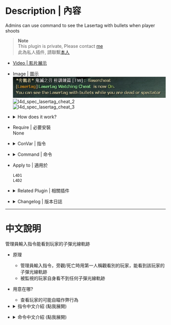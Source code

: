 # Description | 內容
Admins can use command to see the Lasertag with bullets when player shoots

> __Note__ <br/>
This plugin is private, Please contact [me](https://github.com/fbef0102/Game-Private_Plugin#私人插件列表-private-plugins-list)<br/>
此為私人插件, 請聯繫[本人](https://github.com/fbef0102/Game-Private_Plugin#私人插件列表-private-plugins-list)

* [Video | 影片展示](https://youtu.be/lnb4diFSBj0)

* Image | 圖示
    <br/>![l4d_spec_lasertag_cheat_1](image/l4d_spec_lasertag_cheat_1.jpg)
    <br/>![l4d_spec_lasertag_cheat_2](image/l4d_spec_lasertag_cheat_2.gif)
    <br/>![l4d_spec_lasertag_cheat_3](image/l4d_spec_lasertag_cheat_3.gif)

* <details><summary>How does it work?</summary>

    * Admins type ```!lasercheat``` command -> watch a player in first person view -> You can see the Lasertag with bullets when player shoots
    * The player can not see any bullet lasertag himself, only spectators/observers can see
    * For people who want to watch if player using aimbot
</details>

* Require | 必要安裝
    <br>None

* <details><summary>ConVar | 指令</summary>

    * cfg/sourcemod/l4d_spec_lasertag_cheat.cfg
        ```php
        // 0=Plugin off, 1=Plugin on.
        l4d_spec_lasertag_cheat_enable "1"

        // Players with these flags have access to use command to toggle Lasertag watching cheat. (Empty = Everyone, -1: Nobody)
        l4d_spec_lasertag_cheat_command_flag "z"

        // Enable Lasertag watching cheat for spectators/observers by default? [1-Enable/0-Disable]
        l4d_spec_lasertag_cheat_default_value "0"

        // Display Lasertag when spectators/observers are 1=Free Looking, 2=Third Person Wiew, 4=First Person View, 7=All
        l4d_spec_lasertag_cheat_show_type "6"

        // If 1, Enable LaserTagging for Pistols.
        l4d_spec_lasertag_cheat_pistols "1"

        // If 1, Enable LaserTagging for Rifles.
        l4d_spec_lasertag_cheat_rifles "1"

        // If 1, Enable LaserTagging for Sniper Rifles.
        l4d_spec_lasertag_cheat_snipers "1"

        // If 1, Enable LaserTagging for SMGs.
        l4d_spec_lasertag_cheat_smgs "1"

        // If 1, Enable LaserTagging for Shotguns.
        l4d_spec_lasertag_cheat_shotguns "1"

        // If 1, Enable Lasertagging Random Color for each player.
        l4d_spec_lasertag_cheat_random "1"

        // Lasertagging Color if not random. Three values between 0-255 separated by spaces. RGB Color255 - Red Green Blue.
        l4d_spec_lasertag_cheat_rgb "0 125 255"

        // Transparency (Alpha) of Laser
        l4d_spec_lasertag_cheat_alpha "100"

        // Seconds Laser will remain
        l4d_spec_lasertag_cheat_life "1.50"

        // Width of Laser
        l4d_spec_lasertag_cheat_width "1.0"

        // The distance between Lasertag and player
        l4d_spec_lasertag_cheat_offset "10"

        // If 1, Enable lasertagging for bots.
        l4d_spec_lasertag_cheat_bots "0"
        ```
</details>

* <details><summary>Command | 命令</summary>
    
    * **Toggle Lasertag watching cheat**
        ```php
        sm_lasercheat
        ```
</details>

* Apply to | 適用於
    ```
    L4D1
    L4D2
    ```

* <details><summary>Related Plugin | 相關插件</summary>

    1. [l4d2_spectating_cheat](https://github.com/fbef0102/L4D2-Plugins/tree/master/l4d2_spectating_cheat): A spectator can now see the special infected model glows though the wall
        * 旁觀者可以看到特感的光圈，方便旁觀者觀賞
    2. [l4d_flashlight_speconly](https://github.com/fbef0102/Game-Private_Plugin/tree/main/L4D_插件/Spectator_%E6%97%81%E8%A7%80%E8%80%85/l4d_flashlight_speconly): Attaches an extra flashlight to spectators and dead survivors.
        * 給死亡玩家或旁觀者手電筒，照亮地圖
</details>

* <details><summary>Changelog | 版本日誌</summary>

    * v1.1 (2024-8-13)
        * Fixed (Exception reported: No TempEntity call is in progress)

    * v1.0 (2024-7-13)
        * Initial Release
</details>

- - - -
# 中文說明
管理員輸入指令能看到玩家的子彈光線軌跡

* 原理
    * 管理員輸入指令，旁觀/死亡時用第一人稱觀看別的玩家，能看到該玩家的子彈光線軌跡
    * 被監視的玩家自身看不到任何子彈光線軌跡

* 用意在哪?
    * 查看玩家的可能自瞄作弊行為

* <details><summary>指令中文介紹 (點我展開)</summary>

    * cfg/sourcemod/l4d_spec_lasertag_cheat.cfg
        ```php
        // 0=關閉插件, 1=啟動插件
        l4d_spec_lasertag_cheat_enable "1"

        // 擁有這些權限的玩家，才可以輸入命令開關 (留白 = 任何人都能, -1: 無人)
        l4d_spec_lasertag_cheat_command_flag "z"

        // 為1時，自動幫旁觀者/死亡狀態打開子彈光線軌跡
        l4d_spec_lasertag_cheat_default_value "0"

        // 旁觀者/死亡狀態 用以下方式觀看玩家時才會打開子彈光線軌跡，1=自由觀看, 2=第三人稱視角, 4=第一人稱視角, 7=全部
        l4d_spec_lasertag_cheat_show_type "6"

        // 為1時，手槍武器有子彈光線軌跡
        l4d_spec_lasertag_cheat_pistols "1"

        // 為1時，步槍武器有子彈光線軌跡
        l4d_spec_lasertag_cheat_rifles "1"

        // 為1時，狙擊槍武器有子彈光線軌跡
        l4d_spec_lasertag_cheat_snipers "1"

        // 為1時，SMG武器有子彈光線軌跡
        l4d_spec_lasertag_cheat_smgs "1"

        // 為1時，散彈槍有子彈光線軌跡
        l4d_spec_lasertag_cheat_shotguns "1"

        // 為1時，每一個玩家的子彈光線有不同的隨機顏色
        l4d_spec_lasertag_cheat_random "1"

        // 如果不是隨機顏色，請填寫子彈光線的顏色，填入RGB三色 (三個數值介於0~255，需要空格)
        l4d_spec_lasertag_cheat_rgb "0 125 255"

        // 子彈光線軌跡的透明度
        l4d_spec_lasertag_cheat_alpha "100"

        // 子彈光線軌跡的殘存時間
        l4d_spec_lasertag_cheat_life "1.50"

        // 子彈光線軌跡的寬度
        l4d_spec_lasertag_cheat_width "1.0"

        // 子彈光線與玩家的距離
        l4d_spec_lasertag_cheat_offset "10"

        // 為1時，Bot也有子彈光線軌跡
        l4d_spec_lasertag_cheat_bots "0"
        ```
</details>

* <details><summary>命令中文介紹 (點我展開)</summary>
    
    * **使用指令關閉或開啟子彈光線軌跡**
        ```php
        sm_lasercheat
        ```
</details>